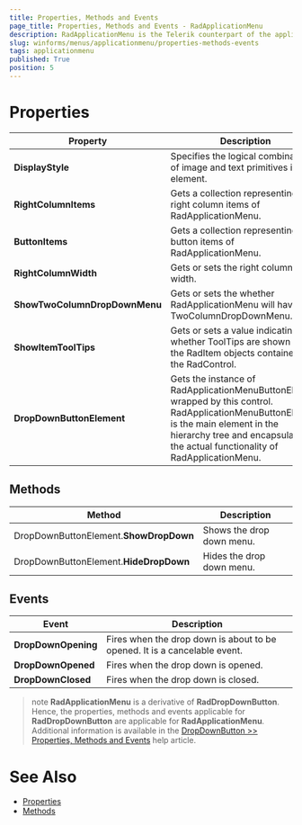 ```yaml
---
title: Properties, Methods and Events
page_title: Properties, Methods and Events - RadApplicationMenu
description: RadApplicationMenu is the Telerik counterpart of the application menu that displays controls used to perform actions on entire documents and forms, such as Save and Print. 
slug: winforms/menus/applicationmenu/properties-methods-events
tags: applicationmenu
published: True
position: 5
---
```


# Properties

|Property|Description|
|----|----|
|**DisplayStyle**|Specifies the logical combination of image and text primitives in the element.|
|**RightColumnItems**|Gets a collection representing the right column items of RadApplicationMenu.|
|**ButtonItems**|Gets a collection representing the button items of RadApplicationMenu.|
|**RightColumnWidth**|Gets or sets the right column width.|
|**ShowTwoColumnDropDownMenu**|Gets or sets the whether RadApplicationMenu will have TwoColumnDropDownMenu.|
|**ShowItemToolTips**|Gets or sets a value indicating whether ToolTips are shown for the RadItem objects contained in the RadControl.|
|**DropDownButtonElement**|Gets the instance of RadApplicationMenuButtonElement wrapped by this control. RadApplicationMenuButtonElement is the main element in the hierarchy tree and encapsulates the actual functionality of RadApplicationMenu.|

## Methods
|Method|Description|
|----|----|
|DropDownButtonElement.**ShowDropDown**|Shows the drop down menu.|
|DropDownButtonElement.**HideDropDown**|Hides the drop down menu.|

## Events

|Event|Description|
|----|----|
|**DropDownOpening**|Fires when the drop down is about to be opened. It is a cancelable event.|
|**DropDownOpened**|Fires when the drop down is opened.|
|**DropDownClosed**|Fires when the drop down is closed.|

>note **RadApplicationMenu** is a derivative of **RadDropDownButton**. Hence, the properties, methods and events applicable for **RadDropDownButton** are applicable for **RadApplicationMenu**. Additional information is available in the [DropDownButton >> Properties, Methods and Events](https://docs.telerik.com/devtools/winforms/controls/buttons/dropdownbutton/properties-methods-events) help article.
 
# See Also

* [Properties](https://docs.telerik.com/devtools/winforms/api/telerik.wincontrols.ui.radapplicationmenu.html#properties)
* [Methods](https://docs.telerik.com/devtools/winforms/api/telerik.wincontrols.ui.radapplicationmenu.html#methods) 
